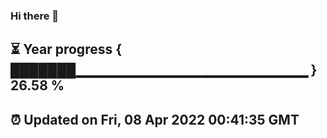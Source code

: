 ### Hi there 👋
⏳ Year progress { ███████▁▁▁▁▁▁▁▁▁▁▁▁▁▁▁▁▁▁▁▁▁▁▁ } 26.58 %
---
⏰ Updated on Fri, 08 Apr 2022 00:41:35 GMT
---
